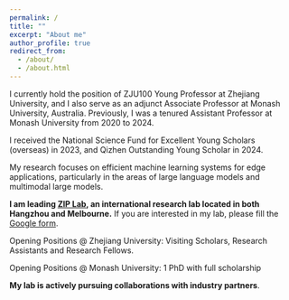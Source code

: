 ```yaml
---
permalink: /
title: ""
excerpt: "About me"
author_profile: true
redirect_from: 
  - /about/
  - /about.html
---
```


I currently hold the position of ZJU100 Young Professor at Zhejiang University, and I also serve as an adjunct Associate Professor at Monash University, Australia. Previously, I was a tenured Assistant Professor at Monash University from 2020 to 2024. 

I received the National Science Fund for Excellent Young Scholars (overseas) in 2023, and Qizhen Outstanding Young Scholar in 2024.

My research focuses on efficient machine learning systems for edge applications, particularly in the areas of large language models and multimodal large models.

**I am leading [ZIP Lab](https://ziplab.github.io/), an international research lab located in both Hangzhou and Melbourne.** If you are interested in my lab, please fill the [Google form](https://forms.gle/UoR8B19y2NsjtGRJ6). 

Opening Positions @ Zhejiang University: Visiting Scholars, Research Assistants and Research Fellows.

Opening Positions @ Monash University: 1 PhD with full scholarship

**My lab is actively pursuing collaborations with industry partners**.
